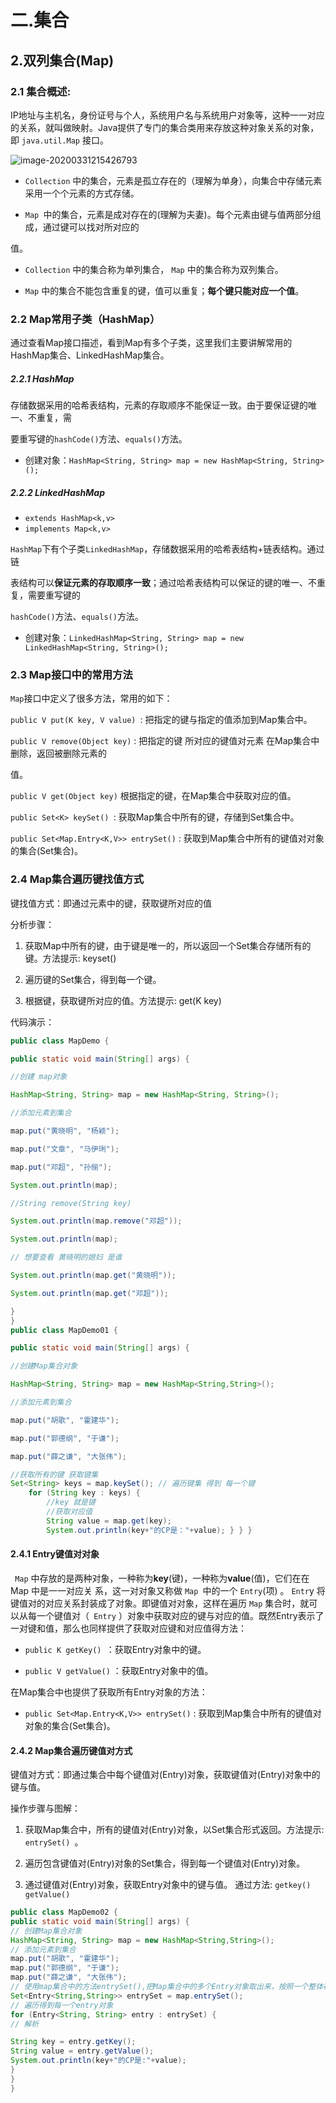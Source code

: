 # 二.集合

## 2.双列集合(Map)

### 2.1 集合概述:

IP地址与主机名，身份证号与个人，系统用户名与系统用户对象等，这种一一对应的关系，就叫做映射。Java提供了专门的集合类用来存放这种对象关系的对象，即 `java.util.Map` 接口。

![image-20200331215426793](C:/Users/23108/Desktop/Java图片/image-20200331215426793.png)

- `Collection` 中的集合，元素是孤立存在的（理解为单身），向集合中存储元素采用一个个元素的方式存储。 

- `Map `中的集合，元素是成对存在的(理解为夫妻)。每个元素由键与值两部分组成，通过键可以找对所对应的 

值。

- `Collection` 中的集合称为单列集合， `Map` 中的集合称为双列集合。 

- `Map` 中的集合不能包含重复的键，值可以重复；**每个键只能对应一个值**。 

### 2.2 Map常用子类（HashMap）

通过查看Map接口描述，看到Map有多个子类，这里我们主要讲解常用的HashMap集合、LinkedHashMap集合。 

##### 2.2.1 HashMap

存储数据采用的哈希表结构，元素的存取顺序不能保证一致。由于要保证键的唯一、不重复，需 

要重写键的`hashCode()`方法、`equals()`方法。 

- 创建对象：`HashMap<String, String> map = new HashMap<String, String>(); `

##### 2.2.2 LinkedHashMap

- `extends HashMap<k,v>`
- `implements Map<k,v>`

`HashMap`下有个子类`LinkedHashMap`，存储数据采用的哈希表结构+链表结构。通过链 

表结构可以**保证元素的存取顺序一致**；通过哈希表结构可以保证的键的唯一、不重复，需要重写键的 

`hashCode()`方法、`equals()`方法。 

- 创建对象：`LinkedHashMap<String, String> map = new LinkedHashMap<String, String>(); `



### 2.3 Map接口中的常用方法

`Map`接口中定义了很多方法，常用的如下： 

`public V put(K key, V value) `: 把指定的键与指定的值添加到Map集合中。 

`public V remove(Object key)` : 把指定的键 所对应的键值对元素 在Map集合中删除，返回被删除元素的 

值。

`public V get(Object key)` 根据指定的键，在Map集合中获取对应的值。 

`public Set<K> keySet() `: 获取Map集合中所有的键，存储到Set集合中。 

`public Set<Map.Entry<K,V>> entrySet()` : 获取到Map集合中所有的键值对对象的集合(Set集合)。



### 2.4 Map集合遍历键找值方式

键找值方式：即通过元素中的键，获取键所对应的值 

分析步骤： 

1. 获取Map中所有的键，由于键是唯一的，所以返回一个Set集合存储所有的键。方法提示: keyset() 

2. 遍历键的Set集合，得到每一个键。 

3. 根据键，获取键所对应的值。方法提示: get(K key) 

代码演示： 

```java
public class MapDemo { 

public static void main(String[] args) { 

//创建 map对象 

HashMap<String, String> map = new HashMap<String, String>(); 

//添加元素到集合 

map.put("黄晓明", "杨颖"); 

map.put("文章", "马伊琍"); 

map.put("邓超", "孙俪"); 

System.out.println(map); 

//String remove(String key) 

System.out.println(map.remove("邓超")); 

System.out.println(map); 

// 想要查看 黄晓明的媳妇 是谁 

System.out.println(map.get("黄晓明")); 

System.out.println(map.get("邓超")); 

} 
}
public class MapDemo01 { 

public static void main(String[] args) { 

//创建Map集合对象 

HashMap<String, String> map = new HashMap<String,String>(); 

//添加元素到集合 

map.put("胡歌", "霍建华"); 

map.put("郭德纲", "于谦"); 

map.put("薛之谦", "大张伟"); 

//获取所有的键 获取键集
Set<String> keys = map.keySet(); // 遍历键集 得到 每一个键 
    for (String key : keys) {
        //key 就是键 
        //获取对应值 
        String value = map.get(key); 
        System.out.println(key+"的CP是："+value); } } }
```



#### 2.4.1 Entry键值对对象 

` Map` 中存放的是两种对象，一种称为**key**(键)，一种称为**value**(值)，它们在在 Map 中是一一对应关 系，这一对对象又称做 `Map `中的一个 `Entry`(项) 。 `Entr`y 将键值对的对应关系封装成了对象。即键值对对象，这样在遍历 `Map` 集合时，就可以从每一个键值对（` Entry` ）对象中获取对应的键与对应的值。既然Entry表示了一对键和值，那么也同样提供了获取对应键和对应值得方法： 

- `public K getKey() `：获取Entry对象中的键。 

- `public V getValue()` ：获取Entry对象中的值。 

在Map集合中也提供了获取所有Entry对象的方法： 

- `public Set<Map.Entry<K,V>> entrySet()` : 获取到Map集合中所有的键值对对象的集合(Set集合)。



#### 2.4.2 Map集合遍历键值对方式

键值对方式：即通过集合中每个键值对(Entry)对象，获取键值对(Entry)对象中的键与值。 

操作步骤与图解： 

1. 获取Map集合中，所有的键值对(Entry)对象，以Set集合形式返回。方法提示: `entrySet() `。 

2. 遍历包含键值对(Entry)对象的Set集合，得到每一个键值对(Entry)对象。 

3. 通过键值对(Entry)对象，获取Entry对象中的键与值。 通过方法: `getkey()` `getValue() `

```java
public class MapDemo02 { 
public static void main(String[] args) { 
// 创建Map集合对象 
HashMap<String, String> map = new HashMap<String,String>(); 
// 添加元素到集合 
map.put("胡歌", "霍建华"); 
map.put("郭德纲", "于谦"); 
map.put("薛之谦", "大张伟"); 
// 使用map集合中的方法entrySet(),把Map集合中的多个Entry对象取出来，按照一个整体存储到一个Set集合中 
Set<Entry<String,String>> entrySet = map.entrySet(); 
// 遍历得到每一个entry对象 
for (Entry<String, String> entry : entrySet) { 
// 解析 

String key = entry.getKey(); 
String value = entry.getValue(); 
System.out.println(key+"的CP是:"+value); 
} 
} 
}
```

